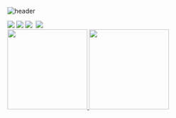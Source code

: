 ![header](https://capsule-render.vercel.app/api?type=transparent&color=0:00FFFF,100:25737f&fontColor=00FFFF&height=200&section=header&reversal=true&text=I'm%20mrsiri&fontSize=90&fontAlign=45&desc=aka%20Aflaungos&descSize=30&descAlignY=70&descAlign=65&animation=fadeIn)
<div>
  <img src="https://cdna.artstation.com/p/assets/images/images/001/008/198/medium/sylvain-sarrailh-pavillon.jpg"/>
  <img src="https://img.shields.io/badge/Motorola-Moto%20G6%20Plus%20(evert)-orange" target="_blank"/>
  <img src="https://img.shields.io/badge/Samsung-Galaxy%20M23-orange" target="_blank"/>
  <img src="https://komarev.com/ghpvc/?username=Aflaungos&style=flat-square&color=blue" alt=""/>
  <a href = "https://t.me/Aflaungos"><img src="https://img.shields.io/badge/Telegram-2CA5E0?style=for-the-badge&logo=telegram&logoColor=white" target="_blank"></a>
<div id="badges">
</div>
<div align="height">
  <a href="https://github.com/Aflaungos">
  <img height="180em" src="https://github-readme-stats.vercel.app/api?username=Aflaungos&show_icons=true&theme=tokyonight&include_all_commits=true&count_private=true"/>
  <img height="180em" src="https://github-readme-stats.vercel.app/api/top-langs/?username=Aflaungos&layout=compact&langs_count=7&theme=tokyonight"/>
</div>
